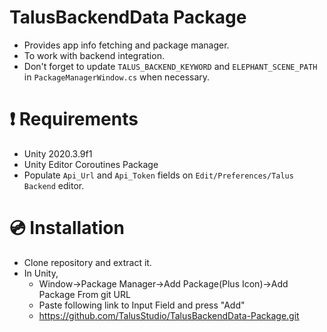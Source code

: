 # TalusBackendData Package
- Provides app info fetching and package manager.
- To work with backend integration.
- Don't forget to update ```TALUS_BACKEND_KEYWORD``` and ```ELEPHANT_SCENE_PATH``` in ```PackageManagerWindow.cs``` when necessary.
        
# ❗ Requirements 
- Unity 2020.3.9f1 
- Unity Editor Coroutines Package
- Populate ```Api_Url``` and ```Api_Token``` fields on ```Edit/Preferences/Talus Backend``` editor.

# 💿 Installation
- Clone repository and extract it.
- In Unity, 
  - Window->Package Manager->Add Package(Plus Icon)->Add Package From git URL
  - Paste following link to Input Field and press "Add"
  - https://github.com/TalusStudio/TalusBackendData-Package.git
